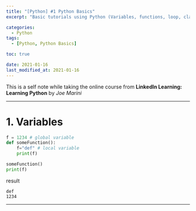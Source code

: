 ```yaml
---
title: "[Python] #1 Python Basics"
excerpt: "Basic tutorials using Python (Variables, functions, loop, class, modules)"

categories:
  - Python
tags:
  - [Python, Python Basics]

toc: true

date: 2021-01-16
last_modified_at: 2021-01-16
---
```


This is a self note while taking the online course from **LinkedIn Learning: Learning Python** by _Joe Marini_

---

# 1. Variables

```python
f = 1234 # global variable
def someFunction():
    f="def" # local variable
    print(f)

someFunction()
print(f)
```

result

```
def
1234
```

---
